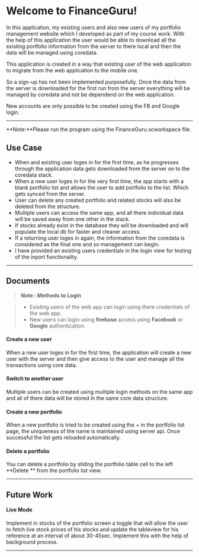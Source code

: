 Welcome to FinanceGuru!
===================

In this application, my existing users and also new users of my portfolio management  website which I developed as part of my course work. With the help of this application the user would be able to download all the existing portfolio information from the server to there local and then the data will be managed using coredata.

This application is created in a way that existing user of the web applicaiton to migrate from the web application to the mobile one.

So a sign-up has not been implemented purposefully. Once the data from the server is downloaded for the first run from the server everything will be managed by coredata and not be dependend on the web application.

New accounts are only possible to be created using the FB and Google login.


----------

**Note:**Please run the program using the FinanceGuru.xcworkspace file.


Use Case
-------------
- When and existing user loges in for the first time, as he progresses through the application data gets downloaded from the server on to the coredata stack.
- When a new user loges in for the very first time, the app starts with a blank portfolio list and allows the user to add portfolio to the list. Which gets synced from the server.
- User can delete any created portfolio and related stocks will also be deleted from the structure.
- Multiple users can access the same app, and all there individual data will be saved away from one other in the stack.
- If stocks already exist in the database they will be downloaded and will populate the local db for faster and cleaner access.
- If a returning user loges in again, the information from the coredata is considered as the final one and so management can begin. 
- I have provided an existing users credentials in the login view for testing of the inport functionality.


----------


Documents
-------------
> **Note : Methods to Login**

> - Existing users of the web app can login using there credentials of the web app.
> - New users can login using **firebase** access using **Facebook** or **Google** authentication.

#### <i class="icon-file"></i> Create a new user

When a new user loges in for the first time, the application will create a new user with the server and then give access to the user and manage all the transactions using core data.

#### <i class="icon-folder-open"></i> Switch to another user

Multiple users can be created using multiple login methods on the same app and all of there data will be stored in the same core data structure.

#### <i class="icon-file"></i> Create a new portfolio

When a new portfolio is tried to be created using the + in the portfolio list page, the uniqueness of the name is maintained using server api. Once successful the list gets reloaded automatically.

#### <i class="icon-trash"></i> Delete a portfolio

You can delete a portfolio by sliding the portfolio table cell to the left <i class="icon-trash"></i> **Delete ** from the portfolio list view.

----------


Future Work
-------------

#### <i class="icon-file"></i> Live Mode

Implement in stocks of the portfolio screen a toggle that will allow the user to fetch live stock prices of his stocks and update the tableview for his reference at an interval of about 30-45sec. Implement this with the help of background process.

----------
